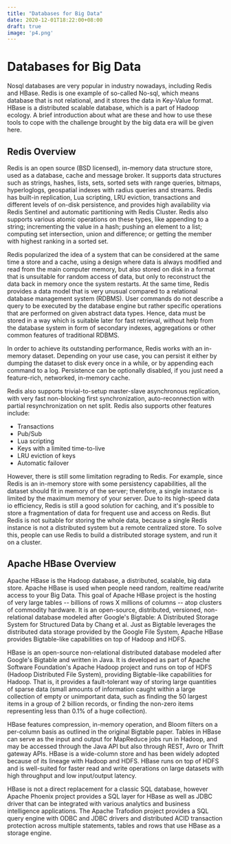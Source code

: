 ```yaml
---
title: "Databases for Big Data"
date: 2020-12-01T18:22:00+08:00
draft: true
image: 'p4.png'
---
```


# Databases for Big Data

Nosql databases are very popular in industry nowadays, including Redis and HBase. Redis is one example of so-called No-sql, which means database that is not relational, and it stores the data in Key-Value format. HBase is a distributed scalable database, which is a part of Hadoop ecology.
A brief introduction about what are these and how to use these tools to cope with the challenge brought by the big data era will be given here.




## Redis Overview

Redis is an open source (BSD licensed), in-memory data structure store, used as a database, cache and message broker. It supports data structures such as strings, hashes, lists, sets, sorted sets with range queries, bitmaps, hyperloglogs, geospatial indexes with radius queries and streams. Redis has built-in replication, Lua scripting, LRU eviction, transactions and different levels of on-disk persistence, and provides high availability via Redis Sentinel and automatic partitioning with Redis Cluster. Redis also supports various atomic operations on these types, like appending to a string; incrementing the value in a hash; pushing an element to a list; computing set intersection, union and difference; or getting the member with highest ranking in a sorted set.

Redis popularized the idea of a system that can be considered at the same time a store and a cache, using a design where data is always modified and read from the main computer memory, but also stored on disk in a format that is unsuitable for random access of data, but only to reconstruct the data back in memory once the system restarts. At the same time, Redis provides a data model that is very unusual compared to a relational database management system (RDBMS). User commands do not describe a query to be executed by the database engine but rather specific operations that are performed on given abstract data types. Hence, data must be stored in a way which is suitable later for fast retrieval, without help from the database system in form of secondary indexes, aggregations or other common features of traditional RDBMS.

In order to achieve its outstanding performance, Redis works with an in-memory dataset. Depending on your use case, you can persist it either by dumping the dataset to disk every once in a while, or by appending each command to a log. Persistence can be optionally disabled, if you just need a feature-rich, networked, in-memory cache. 

Redis also supports trivial-to-setup master-slave asynchronous replication, with very fast non-blocking first synchronization, auto-reconnection with partial resynchronization on net split. Redis also supports other features include:

- Transactions
- Pub/Sub
- Lua scripting
- Keys with a limited time-to-live
- LRU eviction of keys
- Automatic failover

However, there is still some limitation regrading to Redis. For example, since Redis is an in-memory store with some persistency capabilities, all the dataset should fit in memory of the server; therefore, a single instance is limited by the maximum memory of your server. Due to its high-speed data io efficiency, Redis is still a good solution for caching, and it's possible to store a fragmentation of data for frequent use and access on Redis. But Redis is not suitable for storing the whole data, because a single Redis instance is not a distributed system but a remote centralized store. To solve this, people can use Redis to build a distributed storage system, and run it on a cluster.



## Apache HBase Overview

Apache HBase is the Hadoop database, a distributed, scalable, big data store. Apache HBase is used when people need random, realtime read/write access to your Big Data. This goal of Apache HBase project is the hosting of very large tables -- billions of rows X millions of columns -- atop clusters of commodity hardware. It is an open-source, distributed, versioned, non-relational database modeled after Google's Bigtable: A Distributed Storage System for Structured Data by Chang et al. Just as Bigtable leverages the distributed data storage provided by the Google File System, Apache HBase provides Bigtable-like capabilities on top of Hadoop and HDFS.

HBase is an open-source non-relational distributed database modeled after Google's Bigtable and written in Java. It is developed as part of Apache Software Foundation's Apache Hadoop project and runs on top of HDFS (Hadoop Distributed File System), providing Bigtable-like capabilities for Hadoop. That is, it provides a fault-tolerant way of storing large quantities of sparse data (small amounts of information caught within a large collection of empty or unimportant data, such as finding the 50 largest items in a group of 2 billion records, or finding the non-zero items representing less than 0.1% of a huge collection).

HBase features compression, in-memory operation, and Bloom filters on a per-column basis as outlined in the original Bigtable paper. Tables in HBase can serve as the input and output for MapReduce jobs run in Hadoop, and may be accessed through the Java API but also through REST, Avro or Thrift gateway APIs. HBase is a wide-column store and has been widely adopted because of its lineage with Hadoop and HDFS. HBase runs on top of HDFS and is well-suited for faster read and write operations on large datasets with high throughput and low input/output latency.

HBase is not a direct replacement for a classic SQL database, however Apache Phoenix project provides a SQL layer for HBase as well as JDBC driver that can be integrated with various analytics and business intelligence applications. The Apache Trafodion project provides a SQL query engine with ODBC and JDBC drivers and distributed ACID transaction protection across multiple statements, tables and rows that use HBase as a storage engine.

